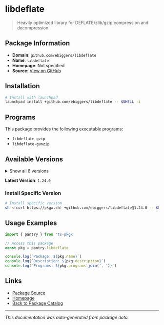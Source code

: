 # libdeflate

> Heavily optimized library for DEFLATE/zlib/gzip compression and decompression

## Package Information

- **Domain**: `github.com/ebiggers/libdeflate`
- **Name**: `libdeflate`
- **Homepage**: Not specified
- **Source**: [View on GitHub](https://github.com/pkgxdev/pantry/tree/main/projects/github.com/ebiggers/libdeflate/package.yml)

## Installation

```bash
# Install with launchpad
launchpad install +github.com/ebiggers/libdeflate -- $SHELL -i
```

## Programs

This package provides the following executable programs:

- `libdeflate-gzip`
- `libdeflate-gunzip`

## Available Versions

<details>
<summary>Show all 6 versions</summary>

- `1.24.0`, `1.23.0`, `1.22.0`, `1.21.0`, `1.20.0`
- `1.19.0`

</details>

**Latest Version**: `1.24.0`

### Install Specific Version

```bash
# Install specific version
sh <(curl https://pkgx.sh) +github.com/ebiggers/libdeflate@1.24.0 -- $SHELL -i
```

## Usage Examples

```typescript
import { pantry } from 'ts-pkgx'

// Access this package
const pkg = pantry.libdeflate

console.log(`Package: ${pkg.name}`)
console.log(`Description: ${pkg.description}`)
console.log(`Programs: ${pkg.programs.join(', ')}`)
```

## Links

- [Package Source](https://github.com/pkgxdev/pantry/tree/main/projects/github.com/ebiggers/libdeflate/package.yml)
- [Homepage](#)
- [Back to Package Catalog](../package-catalog.md)

---

*This documentation was auto-generated from package data.*
